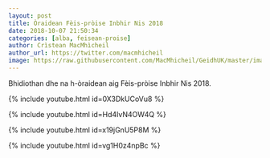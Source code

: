```yaml
---
layout: post
title: Òraidean Fèis-pròise Inbhir Nis 2018
date: 2018-10-07 21:50:34
categories: [alba, feisean-proise]
author: Crìstean MacMhìcheil
author_url: https://twitter.com/macmhicheil
image: https://raw.githubusercontent.com/MacMhicheil/GeidhUK/master/images/oraidean-feis-proise-inbhir-nis-2018.png
---
```


Bhidiothan dhe na h-òraidean aig Fèis-pròise Inbhir Nis 2018.

<!--more-->

{% include youtube.html id=0X3DkUCoVu8 %}

{% include youtube.html id=Hd4IvN4OW4Q %}

{% include youtube.html id=x19jGnU5P8M %}

{% include youtube.html id=vg1H0z4npBc %}

